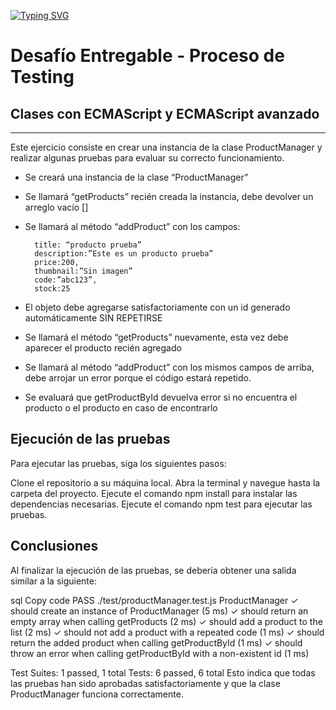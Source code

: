 
[![Typing SVG](https://readme-typing-svg.demolab.com?font=Righteous&size=25&pause=400&color=FF029C&multiline=true&width=680&height=150&lines=Hola!+%F0%9F%91%8B+Soy+ferJen)](https://git.io/typing-svg)

# Desafío Entregable - Proceso de Testing
## Clases con ECMAScript y ECMAScript avanzado

---
Este ejercicio consiste en crear una instancia de la clase ProductManager y realizar algunas pruebas para evaluar su correcto funcionamiento.

- Se creará una instancia de la clase “ProductManager”
- Se llamará “getProducts” recién creada la instancia, debe devolver un arreglo vacío []
- Se llamará al método “addProduct” con los campos:

        title: “producto prueba”
        description:”Este es un producto prueba”
        price:200,
        thumbnail:”Sin imagen”
        code:”abc123”,
        stock:25

- El objeto debe agregarse satisfactoriamente con un id generado automáticamente SIN REPETIRSE
- Se llamará el método “getProducts” nuevamente, esta vez debe aparecer el producto recién agregado
- Se llamará al método “addProduct” con los mismos campos de arriba, debe arrojar un error porque el código estará repetido.
- Se evaluará que getProductById devuelva error si no encuentra el producto o el producto en caso de encontrarlo


## Ejecución de las pruebas

Para ejecutar las pruebas, siga los siguientes pasos:

Clone el repositorio a su máquina local.
Abra la terminal y navegue hasta la carpeta del proyecto.
Ejecute el comando npm install para instalar las dependencias necesarias.
Ejecute el comando npm test para ejecutar las pruebas.

## Conclusiones
Al finalizar la ejecución de las pruebas, se debería obtener una salida similar a la siguiente:

sql
Copy code
PASS  ./test/productManager.test.js
  ProductManager
    ✓ should create an instance of ProductManager (5 ms)
    ✓ should return an empty array when calling getProducts (2 ms)
    ✓ should add a product to the list (2 ms)
    ✓ should not add a product with a repeated code (1 ms)
    ✓ should return the added product when calling getProductById (1 ms)
    ✓ should throw an error when calling getProductById with a non-existent id (1 ms)

Test Suites: 1 passed, 1 total
Tests:       6 passed, 6 total
Esto indica que todas las pruebas han sido aprobadas satisfactoriamente y que la clase ProductManager funciona correctamente.